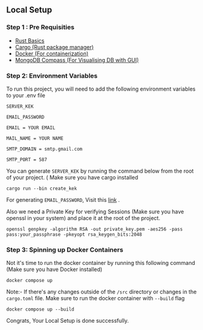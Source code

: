 
## Local Setup

### Step 1 : Pre Requisities
- [Rust Basics](https://doc.rust-lang.org/book/)
- [Cargo (Rust package manager)](https://doc.rust-lang.org/cargo/getting-started/installation.html)
- [Docker (For containerization)](https://docs.docker.com/get-docker/)
- [MongoDB Compass (For Visualising DB with GUI)](https://www.mongodb.com/try/download/compass)


### Step 2: Environment Variables

To run this project, you will need to add the following environment variables to your .env file

`SERVER_KEK`

`EMAIL_PASSWORD`

`EMAIL = YOUR EMAIL`

`MAIL_NAME = YOUR NAME`

`SMTP_DOMAIN = smtp.gmail.com`

`SMTP_PORT = 587`


You can generate `SERVER_KEK` by running the command below from the root of your project. ( Make sure you have cargo installed
```
cargo run --bin create_kek

```


For generating `EMAIL_PASSWORD`, Visit this [link](https://support.google.com/mail/thread/205453566/how-to-generate-an-app-password?hl=en) .


Also we need a Private Key for verifying Sessions (Make sure you have openssl in your system) and place it at the root of the project.
```
openssl genpkey -algorithm RSA -out private_key.pem -aes256 -pass pass:your_passphrase -pkeyopt rsa_keygen_bits:2048

```

### Step 3: Spinning up Docker Containers

Not it's time to run the docker container by running this following command (Make sure you have Docker installed)
```
docker compose up

```
Note:- If there's any changes outside of the `/src` directory or changes in the `cargo.toml` file. Make sure to run the docker container with `--build` flag
```
docker compose up --build

```

Congrats, Your Local Setup is done successfully.






